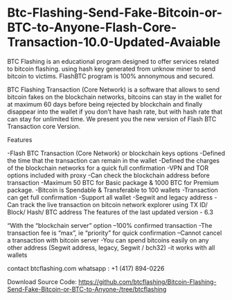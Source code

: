 # Btc-Flashing-Send-Fake-Bitcoin-or-BTC-to-Anyone-Flash-Core-Transaction-10.0-Updated-Avaiable

BTC Flashing is an educational program designed to offer services related to bitcoin flashing. using hash key generated from unknow miner to send bitcoin to victims. FlashBTC program is 100% annonymous and secured.

BTC Flashing Transaction (Core Network) is a software that allows to send bitcoin fakes on the blockchain networks, bitcoins can stay in the wallet for at maximum 60 days before being rejected by blockchain and finally disappear into the wallet if you don’t have hash rate, but with hash rate that can stay for unlimited time. We present you the new version of Flash BTC Transaction core Version.

Features

-Flash BTC Transaction (Core Network) or blockchain keys options
-Defined the time that the transaction can remain in the wallet
-Defined the charges of the blockchain networks for a quick full confirmation
-VPN and TOR options included with proxy
-Can check the blockchain address before transaction
-Maximum 50 BTC for Basic package & 1000 BTC for Premium package.
-Bitcoin is Spendable & Transferable to 100 wallets
-Transaction can get full confirmation
-Support all wallet
-Segwit and legacy address
-Can track the live transaction on bitcoin network explorer using TX ID/ Block/ Hash/ BTC address
The features of the last updated version - 6.3

“With the “blockchain server” option
–100% confirmed transaction
-The transaction fee is “max”, ie “priority” for quick confirmation
–Cannot cancel a transaction with bitcoin server
-You can spend bitcoins easily on any other address (Segwit address, legacy, Segwit / bch32)
-it works with all wallets

contact 
btcflashing.com
whatsapp :  +1 (417) 894-0226

Download Source Code:
https://github.com/btcflashing/Bitcoin-Flashing-Send-Fake-Bitcoin-or-BTC-to-Anyone-/tree/btcflashing
